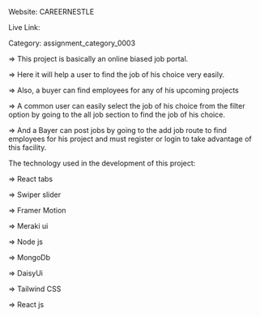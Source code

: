 Website: CAREERNESTLE

Live Link: 

Category: assignment_category_0003 
 

=> This project is basically an online biased job portal. 

=> Here it will help a user to find the job of his choice very easily.

=> Also, a buyer can find employees for any of his upcoming projects

=> A common user can easily select the job of his choice from the filter option by going to the all job section to find the job of his choice.

=> And a Bayer can post jobs by going to the add job route to find employees for his project and must register or login to take advantage of this facility.









The technology used in the development of this project:

=> React tabs

=> Swiper slider

=> Framer Motion

=> Meraki ui

=> Node js

=> MongoDb 

=> DaisyUi

=> Tailwind CSS

=> React js

